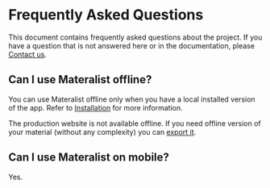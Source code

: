 # Frequently Asked Questions

This document contains frequently asked questions about the project. If you have a question that is not answered here or in the documentation, please [Contact us](./contact).

## Can I use Materalist offline?

You can use Materalist offline only when you have a local installed version of the app.
Refer to [Installation](./extending/source/setup.md) for more information.

The production website is not available offline.
If you need offline version of your material (without any complexity) you can [export it](./usage/editor/export).

## Can I use Materalist on mobile?

Yes.